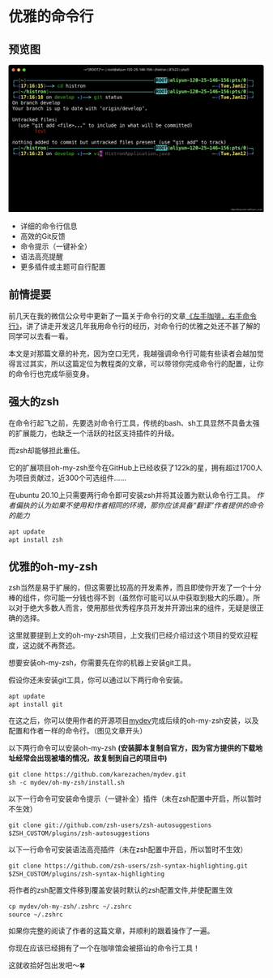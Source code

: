 # 优雅的命令行

## 预览图

![优雅的命令行_预览图](../../illustration/优雅的命令行_预览图.png)

- 详细的命令行信息
- 高效的Git反馈
- 命令提示（一键补全）
- 语法高亮提醒
- 更多插件或主题可自行配置

## 前情提要

前几天在我的微信公众号中更新了一篇关于命令行的文章[《左手咖啡，右手命令行》](https://mp.weixin.qq.com/s/tXemDoVNEBtMGvvNqphGEQ)，讲了讲走开发这几年我用命令行的经历，对命令行的优雅之处还不甚了解的同学可以去看一看。

本文是对那篇文章的补充，因为空口无凭，我越强调命令行可能有些读者会越加觉得言过其实，所以这篇定位为教程类的文章，可以带领你完成命令行的配置，让你的命令行也完成华丽变身。

## 强大的zsh

在命令行起飞之前，先要选对命令行工具，传统的bash、sh工具显然不具备太强的扩展能力，也缺乏一个活跃的社区支持插件的升级。

而zsh却能够担此重任。

它的扩展项目oh-my-zsh至今在GitHub上已经收获了122k的星，拥有超过1700人为项目贡献过，近300个可选组件……

在ubuntu 20.10上只需要两行命令即可安装zsh并将其设置为默认命令行工具。
*作者偏执的认为如果不使用和作者相同的环境，那你应该具备“翻译”作者提供的命令的能力*

```shell
apt update
apt install zsh
```

## 优雅的oh-my-zsh

zsh当然是易于扩展的，但这需要比较高的开发素养，而且即使你开发了一个十分棒的组件，你可能一分钱也得不到（虽然你可能可以从中获取到极大的乐趣）。所以对于绝大多数人而言，使用那些优秀程序员开发并开源出来的组件，无疑是很正确的选择。

这里就要提到上文的oh-my-zsh项目，上文我们已经介绍过这个项目的受欢迎程度，这边就不再赘述。

想要安装oh-my-zsh，你需要先在你的机器上安装git工具。

假设你还未安装git工具，你可以通过以下两行命令安装。

```shell
apt update
apt install git
```

在这之后，你可以使用作者的开源项目[mydev](https://github.com/karezachen/mydev.git)完成后续的oh-my-zsh安装，以及配置和作者一样的命令行。（图见文章开头）

以下两行命令可以安装oh-my-zsh
**(安装脚本复制自官方，因为官方提供的下载地址经常会出现被墙的情况，故复制到自己的项目中)**

```shell
git clone https://github.com/karezachen/mydev.git
sh -c mydev/oh-my-zsh/install.sh
```

以下一行命令可安装命令提示（一键补全）插件（未在zsh配置中开启，所以暂时不生效）

```shell
git clone git://github.com/zsh-users/zsh-autosuggestions $ZSH_CUSTOM/plugins/zsh-autosuggestions
```

以下一行命令可安装语法高亮插件（未在zsh配置中开启，所以暂时不生效）

```shell
git clone https://github.com/zsh-users/zsh-syntax-highlighting.git $ZSH_CUSTOM/plugins/zsh-syntax-highlighting
```

将作者的zsh配置文件移到覆盖安装时默认的zsh配置文件,并使配置生效

```shell
cp mydev/oh-my-zsh/.zshrc ~/.zshrc
source ~/.zshrc
```

如果你完整的阅读了作者的这篇文章，并顺利的跟着操作了一遍。

你现在应该已经拥有了一个在咖啡馆会被搭讪的命令行工具！

这就收拾好包出发吧～🍀

